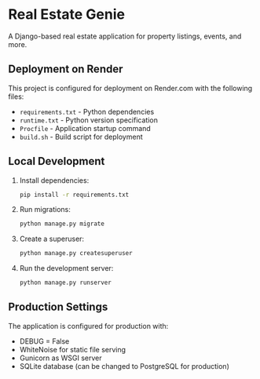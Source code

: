 # Real Estate Genie

A Django-based real estate application for property listings, events, and more.

## Deployment on Render

This project is configured for deployment on Render.com with the following files:

- `requirements.txt` - Python dependencies
- `runtime.txt` - Python version specification
- `Procfile` - Application startup command
- `build.sh` - Build script for deployment

## Local Development

1. Install dependencies:
   ```bash
   pip install -r requirements.txt
   ```

2. Run migrations:
   ```bash
   python manage.py migrate
   ```

3. Create a superuser:
   ```bash
   python manage.py createsuperuser
   ```

4. Run the development server:
   ```bash
   python manage.py runserver
   ```

## Production Settings

The application is configured for production with:
- DEBUG = False
- WhiteNoise for static file serving
- Gunicorn as WSGI server
- SQLite database (can be changed to PostgreSQL for production)
